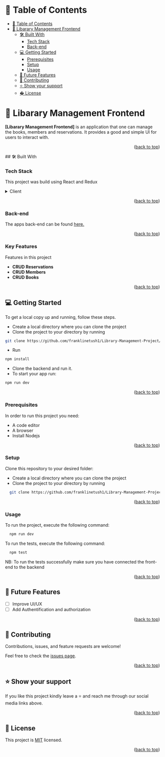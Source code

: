 <!-- TABLE OF CONTENTS -->

# 📗 Table of Contents

- [📗 Table of Contents](#-table-of-contents)
- [📖 Libarary Management Frontend ](#-libarary-management-frontend-)
  - [🛠 Built With ](#-built-with-)
    - [Tech Stack ](#tech-stack-)
    - [Back-end ](#back-end-)
  - [💻 Getting Started ](#-getting-started-)
    - [Prerequisites](#prerequisites)
    - [Setup](#setup)
    - [Usage](#usage)
  - [🔭 Future Features ](#-future-features-)
  - [🤝 Contributing ](#-contributing-)
  - [⭐️ Show your support ](#️-show-your-support-)
  - [� License ](#-license-)

<!-- PROJECT DESCRIPTION -->

# 📖 Libarary Management Frontend <a name="about-project"></a>


**[Libarary Management Frontend]** is an application that one can manage the books, members and reservations. It provides a good and simple UI for users to interact with.


<p align="right">(<a href="#readme-top">back to top</a>)</p>
## 🛠 Built With <a name="built-with"></a>

### Tech Stack <a name="tech-stack"></a>

This project was build using React and Redux

<details>
  <summary>Client</summary>
  <ul>
    <li><a href="https://legacy.reactjs.org/docs/getting-started.html">React</a></li>
    <li><a href="https://v2.tailwindcss.com/docs">Tailwind</a></li>
    <li><a href="https://redux-toolkit.js.org/">Redux</a></li>
  </ul>
</details>

<p align="right">(<a href="#readme-top">back to top</a>)</p>

### Back-end <a name="Front end"></a>
The apps back-end can be found [here.](https://github.com/franklinetush1/Library-Management-Project/tree/main/library_management_backend)

<p align="right">(<a href="#readme-top">back to top</a>)</p>

<!-- Features -->

### Key Features <a name="key-features"></a>

Features in this project

- **CRUD Reservations**
- **CRUD Members**
- **CRUD Books**

<p align="right">(<a href="#readme-top">back to top</a>)</p>

<!-- GETTING STARTED -->

## 💻 Getting Started <a name="getting-started"></a>


To get a local copy up and running, follow these steps.
- Create a local directory where you can clone the project
- Clone the project to your directory by running
```sh
git clone https://github.com/franklinetush1/Library-Management-Project/edit/main/library_managemnt_frontend
```
- Run 
```sh 
npm install
```
- Clone the backend and run it.
- To start your app run:
```sh 
npm run dev
```

<p align="right">(<a href="#readme-top">back to top</a>)</p>

### Prerequisites

In order to run this project you need:
- A code editor
- A browser
- Install Nodejs

<p align="right">(<a href="#readme-top">back to top</a>)</p>

### Setup

Clone this repository to your desired folder:
- Create a local directory where you can clone the project
- Clone the project to your directory by running
```sh
  git clone https://github.com/franklinetush1/Library-Management-Project/edit/main/library_managemnt_frontend
```

<p align="right">(<a href="#readme-top">back to top</a>)</p>

### Usage

To run the project, execute the following command:

```sh
  npm run dev
```
To run the tests, execute the following command:

```sh
  npm test
```
NB: To run the tests successfully make sure you have connected the front-end to the backend

<p align="right">(<a href="#readme-top">back to top</a>)</p>


<!-- FUTURE FEATURES -->

## 🔭 Future Features <a name="future-features"></a>

- [ ] Improve UI/UX
- [ ] Add Authentification and authorization

<p align="right">(<a href="#readme-top">back to top</a>)</p>


<!-- CONTRIBUTING -->

## 🤝 Contributing <a name="contributing"></a>

Contributions, issues, and feature requests are welcome!

Feel free to check the [issues page](../../issues/).

<p align="right">(<a href="#readme-top">back to top</a>)</p>

<!-- SUPPORT -->

## ⭐️ Show your support <a name="support"></a>


If you like this project kindly leave a ⭐ and reach me through our social media links above.

<p align="right">(<a href="#readme-top">back to top</a>)</p>

<!-- LICENSE -->

## 📝 License <a name="license"></a>

This project is [MIT](LICENSE.txt) licensed.

<p align="right">(<a href="#readme-top">back to top</a>)</p>
